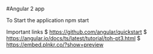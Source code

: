 #Angular 2 app

To Start the application
  npm start

Important links
   $ https://github.com/angular/quickstart
   $ https://angular.io/docs/ts/latest/tutorial/toh-pt3.html
   $ https://embed.plnkr.co/?show=preview